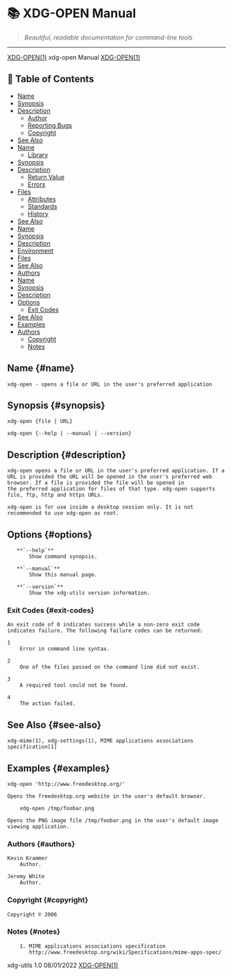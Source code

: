# 📚 XDG-OPEN Manual

> *Beautiful, readable documentation for command-line tools*

---

[XDG-OPEN(1)](XDG-OPEN.html)                                                                                   xdg-open Manual                                                                                   [XDG-OPEN(1)](XDG-OPEN.html)


## 📑 Table of Contents

- [Name](#name)
- [Synopsis](#synopsis)
- [Description](#description)
  - [Author](#author)
  - [Reporting Bugs](#reporting-bugs)
  - [Copyright](#copyright)
- [See Also](#see-also)
- [Name](#name)
  - [Library](#library)
- [Synopsis](#synopsis)
- [Description](#description)
  - [Return Value](#return-value)
  - [Errors](#errors)
- [Files](#files)
  - [Attributes](#attributes)
  - [Standards](#standards)
  - [History](#history)
- [See Also](#see-also)
- [Name](#name)
- [Synopsis](#synopsis)
- [Description](#description)
- [Environment](#environment)
- [Files](#files)
- [See Also](#see-also)
- [Authors](#authors)
- [Name](#name)
- [Synopsis](#synopsis)
- [Description](#description)
- [Options](#options)
  - [Exit Codes](#exit-codes)
- [See Also](#see-also)
- [Examples](#examples)
- [Authors](#authors)
  - [Copyright](#copyright)
  - [Notes](#notes)


## Name {#name}

```
xdg-open - opens a file or URL in the user's preferred application
```



## Synopsis {#synopsis}


```
xdg-open {file | URL}

xdg-open {--help | --manual | --version}
```



## Description {#description}

```
xdg-open opens a file or URL in the user's preferred application. If a URL is provided the URL will be opened in the user's preferred web browser. If a file is provided the file will be opened in
the preferred application for files of that type. xdg-open supports file, ftp, http and https URLs.

xdg-open is for use inside a desktop session only. It is not recommended to use xdg-open as root.
```



## Options {#options}

       **`--help`**
           Show command synopsis.

       **`--manual`**
           Show this manual page.

       **`--version`**
           Show the xdg-utils version information.


### Exit Codes {#exit-codes}

```
An exit code of 0 indicates success while a non-zero exit code indicates failure. The following failure codes can be returned:

1
    Error in command line syntax.

2
    One of the files passed on the command line did not exist.

3
    A required tool could not be found.

4
    The action failed.
```



## See Also {#see-also}

```
xdg-mime(1), xdg-settings(1), MIME applications associations specification[1]
```



## Examples {#examples}

```
xdg-open 'http://www.freedesktop.org/'

```

```
Opens the freedesktop.org website in the user's default browser.

    xdg-open /tmp/foobar.png

Opens the PNG image file /tmp/foobar.png in the user's default image viewing application.
```



### Authors {#authors}

```
Kevin Krammer
    Author.

Jeremy White
    Author.
```



### Copyright {#copyright}

```
Copyright © 2006
```



### Notes {#notes}

        1. MIME applications associations specification
           http://www.freedesktop.org/wiki/Specifications/mime-apps-spec/

xdg-utils 1.0                                                                                    08/01/2022                                                                                     [XDG-OPEN(1)](XDG-OPEN.html)
